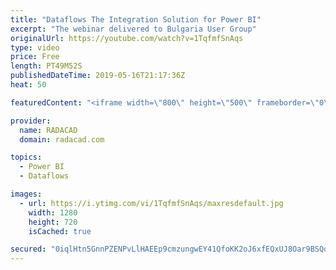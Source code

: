 ```yaml
---
title: "Dataflows The Integration Solution for Power BI"
excerpt: "The webinar delivered to Bulgaria User Group"
originalUrl: https://youtube.com/watch?v=1TqfmfSnAqs
type: video
price: Free
length: PT49M52S
publishedDateTime: 2019-05-16T21:17:36Z
heat: 50

featuredContent: "<iframe width=\"800\" height=\"500\" frameborder=\"0\" src=\"https://www.youtube.com/embed/1TqfmfSnAqs\" allow=\"accelerometer; autoplay; encrypted-media; gyroscope; picture-in-picture\" allowfullscreen></iframe>"

provider:
  name: RADACAD
  domain: radacad.com

topics:
  - Power BI
  - Dataflows

images:
  - url: https://i.ytimg.com/vi/1TqfmfSnAqs/maxresdefault.jpg
    width: 1280
    height: 720
    isCached: true

secured: "0iqlHtn5GnnPZENPvLlHAEEp9cmzungwEY41QfoKK2oJ6xfEQxUJ8Oar9BSQoxt3nzastSzJRsqTgMowL2xsssqJoqI/1C+bJo9sFGi65ypdsGm5dv/4wS8PW0TTP0YlnYkyV6bPqFtbOwQbAjtW0k8AJ3Gblc47X6r7TuYpvO5zmRePat0pU07nuw2yfmh6db33dkS+bN/ZgJcPHysf7yt3MK1ja9dydGAoIy+SMrQaAxHTPmaWS8kshYxCtZ4xdQ7FZDenb+fp9iqXIK+XQqgzklF6HRi5GSqo/8tHCSB838b2KjCamF3Xuj9Rk44J9fJWbDjuW+c5EjHuo1NZ+yX9jE48FdQB1CCbDJ2uH0cVBq5slox677imknBf+9UkJfq/JGjKaEpDHRixDlkHlay43579UlaGDaW833HLSUc=;C0HEyDpTuprvQLqAh+NV2A=="
---
```


